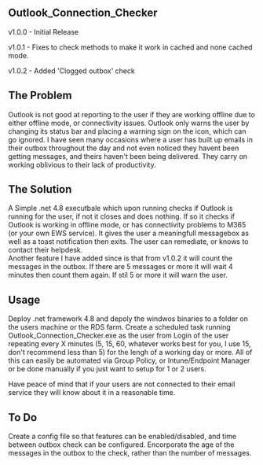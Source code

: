 Outlook_Connection_Checker
--------------------------
v1.0.0 - Initial Release

v1.0.1 - Fixes to check methods to make it work in cached and none cached mode.

v1.0.2 - Added 'Clogged outbox' check

The Problem
------------
Outlook is not good at reporting to the user if they are working offline due to either offline mode, or connectivity issues.
Outlook only warns the user by changing its status bar and placing a warning sign on the icon, which can go ignored.
I have seen many occasions where a user has built up emails in their outbox throughout the day and not even noticed they havent been getting messages, and theirs haven't been being delivered.
They carry on working oblivious to their lack of productivity.

The Solution
-------------
A Simple .net 4.8 executbale which upon running checks if Outlook is running for the user, if not it closes and does nothing.
If so it checks if Outlook is working in offline mode, or has connectivity problems to M365 (or your own EWS service).
It gives the user a meaningfull messagebox as well as a toast notification then exits.
The user can remediate, or knows to contact their helpdesk.  
Another feature I have added since is that from v1.0.2 it will count the messages in the outbox.  If there are 5 messages or more it will wait 4 minutes then count them again.  If stil 5 or more it will warn the user.

Usage
-----
Deploy .net framework 4.8 and depoly the windwos binaries to a folder on the users machine or the RDS farm.
Create a scheduled task running Outlook_Connection_Checker.exe as the user from Login of the user repeating every X minutes (5, 15, 60, whatever works best for you, I use 15, don't recommend less than 5) for the lengh of a working day or more.
All of this can easily be automated via Group Policy, or Intune/Endpoint Manager or be done manually if you just want to setup for 1 or 2 users.

Have peace of mind that if your users are not connected to their email service they will know about it in a reasonable time.  

To Do
-----

Create a config file so that features can be enabled/disabled, and time between outbox check can be configured. 
Encorporate the age of the messages in the outbox to the check, rather than the number of messages.  
